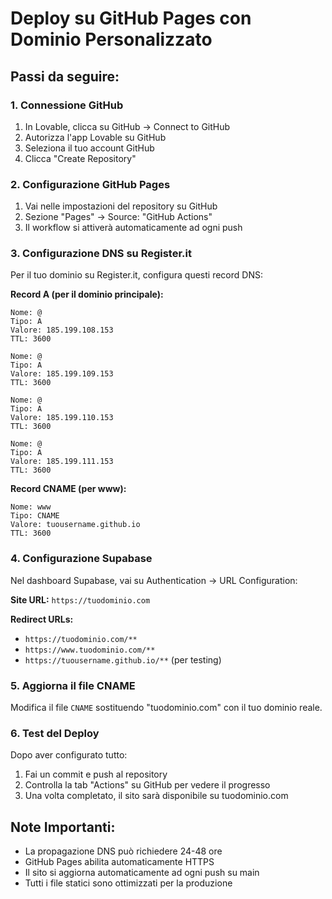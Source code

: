 
# Deploy su GitHub Pages con Dominio Personalizzato

## Passi da seguire:

### 1. Connessione GitHub
1. In Lovable, clicca su GitHub → Connect to GitHub
2. Autorizza l'app Lovable su GitHub
3. Seleziona il tuo account GitHub
4. Clicca "Create Repository"

### 2. Configurazione GitHub Pages
1. Vai nelle impostazioni del repository su GitHub
2. Sezione "Pages" → Source: "GitHub Actions"
3. Il workflow si attiverà automaticamente ad ogni push

### 3. Configurazione DNS su Register.it
Per il tuo dominio su Register.it, configura questi record DNS:

**Record A (per il dominio principale):**
```
Nome: @
Tipo: A
Valore: 185.199.108.153
TTL: 3600

Nome: @
Tipo: A  
Valore: 185.199.109.153
TTL: 3600

Nome: @
Tipo: A
Valore: 185.199.110.153
TTL: 3600

Nome: @
Tipo: A
Valore: 185.199.111.153
TTL: 3600
```

**Record CNAME (per www):**
```
Nome: www
Tipo: CNAME
Valore: tuousername.github.io
TTL: 3600
```

### 4. Configurazione Supabase
Nel dashboard Supabase, vai su Authentication → URL Configuration:

**Site URL:** `https://tuodominio.com`

**Redirect URLs:**
- `https://tuodominio.com/**`
- `https://www.tuodominio.com/**`
- `https://tuousername.github.io/**` (per testing)

### 5. Aggiorna il file CNAME
Modifica il file `CNAME` sostituendo "tuodominio.com" con il tuo dominio reale.

### 6. Test del Deploy
Dopo aver configurato tutto:
1. Fai un commit e push al repository
2. Controlla la tab "Actions" su GitHub per vedere il progresso
3. Una volta completato, il sito sarà disponibile su tuodominio.com

## Note Importanti:
- La propagazione DNS può richiedere 24-48 ore
- GitHub Pages abilita automaticamente HTTPS
- Il sito si aggiorna automaticamente ad ogni push su main
- Tutti i file statici sono ottimizzati per la produzione
